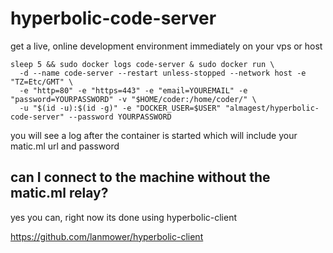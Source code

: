 # hyperbolic-code-server

get a live, online development environment immediately on your vps or host

```
sleep 5 && sudo docker logs code-server & sudo docker run \
  -d --name code-server --restart unless-stopped --network host -e "TZ=Etc/GMT" \
  -e "http=80" -e "https=443" -e "email=YOUREMAIL" -e "password=YOURPASSWORD" -v "$HOME/coder:/home/coder/" \
  -u "$(id -u):$(id -g)" -e "DOCKER_USER=$USER" "almagest/hyperbolic-code-server" --password YOURPASSWORD
```

you will see a log after the container is started which will include your matic.ml url and password

## can I connect to the machine without the matic.ml relay?

yes you can, right now its done using hyperbolic-client

https://github.com/lanmower/hyperbolic-client
